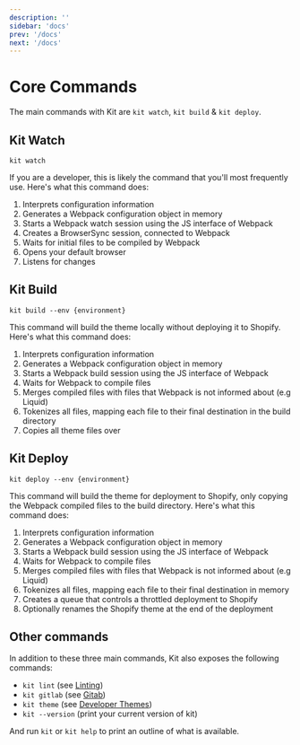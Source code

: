 ```yaml
---
description: ''
sidebar: 'docs'
prev: '/docs'
next: '/docs'
---
```


# Core Commands

The main commands with Kit are `kit watch`, `kit build` & `kit deploy`.

## Kit Watch

```
kit watch
```

If you are a developer, this is likely the command that you'll most frequently use. Here's what this command does:

1. Interprets configuration information
1. Generates a Webpack configuration object in memory
1. Starts a Webpack watch session using the JS interface of Webpack
1. Creates a BrowserSync session, connected to Webpack
1. Waits for initial files to be compiled by Webpack
1. Opens your default browser
1. Listens for changes

## Kit Build

```
kit build --env {environment}
```

This command will build the theme locally without deploying it to Shopify. Here's what this command does:

1. Interprets configuration information
1. Generates a Webpack configuration object in memory
1. Starts a Webpack build session using the JS interface of Webpack
1. Waits for Webpack to compile files
1. Merges compiled files with files that Webpack is not informed about (e.g Liquid)
1. Tokenizes all files, mapping each file to their final destination in the build directory
1. Copies all theme files over

## Kit Deploy

```
kit deploy --env {environment}
```

This command will build the theme for deployment to Shopify, only copying the Webpack compiled files to the build directory. Here's what this command does:

1. Interprets configuration information
1. Generates a Webpack configuration object in memory
1. Starts a Webpack build session using the JS interface of Webpack
1. Waits for Webpack to compile files
1. Merges compiled files with files that Webpack is not informed about (e.g Liquid)
1. Tokenizes all files, mapping each file to their final destination in memory
1. Creates a queue that controls a throttled deployment to Shopify
1. Optionally renames the Shopify theme at the end of the deployment

## Other commands

In addition to these three main commands, Kit also exposes the following commands:

- `kit lint` (see [Linting](/docs/linting))
- `kit gitlab` (see [Gitab](/docs/gitlab-integration))
- `kit theme` (see [Developer Themes](/docs/developer-themes))
- `kit --version` (print your current version of kit)

And run `kit` or `kit help` to print an outline of what is available.
